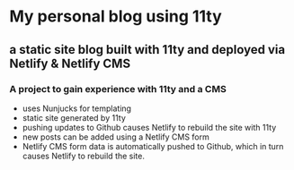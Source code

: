 # My personal blog using 11ty

## a static site blog built with 11ty and deployed via Netlify & Netlify CMS

### A project to gain experience with 11ty and a CMS

* uses Nunjucks for templating
* static site generated by 11ty
* pushing updates to Github causes Netlify to rebuild the site with 11ty
* new posts can be added using a Netlify CMS form
* Netlify CMS form data is automatically pushed to Github, which in turn causes Netlify to rebuild the site.